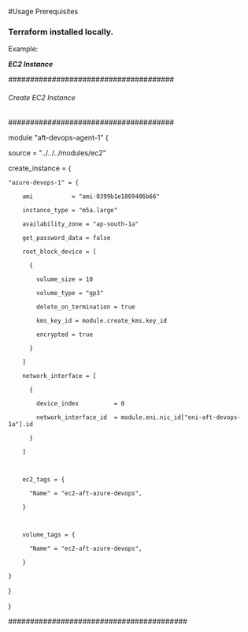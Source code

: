 #Usage
Prerequisites

### Terraform installed locally.

Example:

***EC2 Instance***

######################################
###### Create EC2 Instance ###########
######################################

module "aft-devops-agent-1" {

  source = "../../../modules/ec2"

  create_instance = {

    "azure-devops-1" = {

        ami           = "ami-0399b1e1869486b66"

        instance_type = "m5a.large"

        availability_zone = "ap-south-1a"

        get_password_data = false

        root_block_device = [

          {

            volume_size = 10

            volume_type = "gp3"

            delete_on_termination = true

            kms_key_id = module.create_kms.key_id

            encrypted = true

          }

        ]

        network_interface = [

          {

            device_index          = 0

            network_interface_id  = module.eni.nic_id["eni-aft-devops-1a"].id

          }

        ]

 

        ec2_tags = {

          "Name" = "ec2-aft-azure-devops",

        }

 

        volume_tags = {

          "Name" = "ec2-aft-azure-devops",

        }

    }

  }

}


#########################################

